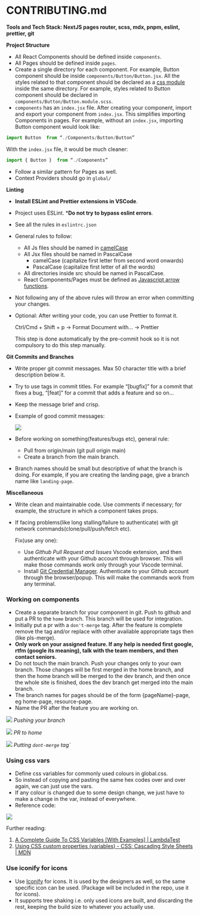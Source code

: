# CONTRIBUTING.md

**Tools and Tech Stack: NextJS pages router, scss, mdx, pnpm, eslint, prettier, git**

**Project Structure**

- All React Components should be defined inside `components`.
- All Pages should be defined inside `pages`.
- Create a single directory for each component. For example, Button component should be inside `components/Button/Button.jsx`. All the styles related to that component should be declared as a [css module](https://medium.com/@ralph1786/using-css-modules-in-react-app-c2079eadbb87) inside the same directory. For example, styles related to Button component should be declared in `components/Button/Button.module.scss`.
- `components` has an `index.jsx` file. After creating your component, import and export your component from `index.jsx`. This simplifies importing Components in pages. For example, without an `index.jsx`, importing Button component would look like:
    
```jsx
import Button  from “./Components/Button/Button”
```

With the `index.jsx` file, it would be much cleaner:

```jsx    
import { Button }  from “./Components”
```

- Follow a similar pattern for Pages as well.
- Context Providers should go in `global/`

**Linting**

- **Install ESLint and Prettier extensions in VSCode**.
- Project uses ESLint. ***Do not try to bypass eslint errors**.
- See all the rules in `eslintrc.json`
- General rules to follow:
    - All Js files should be named in [camelCase](https://en.wikipedia.org/wiki/Camel_case)
    - All Jsx files should be named in PascalCase
        - camelCase (capitalize first letter from second word onwards)
        - PascalCase (capitalize first letter of all the words)
    - All directories inside src should be named in PascalCase.
    - React Components/Pages must be defined as [Javascript arrow functions](https://developer.mozilla.org/en-US/docs/Web/JavaScript/Reference/Functions/Arrow_functions).
- Not following any of the above rules will throw an error when committing your changes.
- Optional: After writing your code, you can use Prettier to format it.
    
    Ctrl/Cmd + Shift + p -> Format Document with… -> Prettier
    
    This step is done automatically by the pre-commit hook so it is not compulsory to do this step manually.
    

**Git Commits and Branches**

- Write proper git commit messages. Max 50 character title with a brief description below it.
- Try to use tags in commit titles. For example “[bugfix]” for a commit that fixes a bug, “[feat]” for a commit that adds a feature and so on…
- Keep the message brief and crisp.
- Example of good commit messages:
    
    ![](https://lh7-us.googleusercontent.com/bs7K3fwJOvkg3jLo-P1GFGwO1XNzwUpycMk8ucBjqj5GDvQDfSZDBEluhRmW0mCtOn16hrrgp952PFgqQu_3khV8vc4NDTMrhpIypBg806yTFsjjK3fCDFeerSCb6hWnwJdSX7NaK6KyJ1_C83NqwdY)
    
- Before working on something(features/bugs etc), general rule:
    - Pull from origin/main (git pull origin main)
    - Create a branch from the main branch.
- Branch names should be small but descriptive of what the branch is doing. For example, if you are creating the landing page, give a branch name like `landing-page`.

**Miscellaneous**

- Write clean and maintainable code. Use comments if necessary; for example, the structure in which a component takes props.
- If facing problems(like long stalling/failure to authenticate) with git network commands(clone/pull/push/fetch etc).
    
    Fix(use any one):
    
    - Use *Github Pull Request and Issues* Vscode extension, and then authenticate with your Github account through browser. This will make those commands work only through your Vscode terminal.
    - Install [Git Credential Manager](https://github.com/GitCredentialManager/git-credential-manager). Authenticate to your Github account through the browser/popup. This will make the commands work from any terminal.
    

### Working on components

- Create a separate branch for your component in git. Push to github and put a PR to the `home` branch. This branch will be used for integration.
- Initially put a pr with a `don't-merge` tag. After the feature is complete remove the tag and/or replace with other available appropriate tags then (like pls-merge).
- **Only work on your assigned feature. If any help is needed first google, rtfm (google its meaning), talk with the team members, and then contact seniors.**
- Do not touch the main branch. Push your changes only to your own branch. Those changes will be first merged in the home branch, and then the home branch will be merged to the dev branch, and then once the whole site is finished, does the dev branch get merged into the main branch.
- The branch names for pages should be of the form {pageName}-page, eg home-page, resource-page.
- Name the PR after the feature you are working on.

![](https://lh7-us.googleusercontent.com/s7SiKfGfPGniCoxET87XvGMi9rj2NxoMnm-WYp1MtJTRks0V8zaMtOZ-SyupTnwtlLW6uedOCJUh6x4REhMfL05k1xofXcMiRNyJoLaQRkfGz_orNnPmBFHySn25S7SIk1psuZLWt4O0TFtbaijMiZs)
*Pushing your branch*

![](https://lh7-us.googleusercontent.com/ZFHXqewq3AGbT-vZOmsNymj268fRTgKsOG6FNz3szZQZR08jkg5AQe39-Z1hpI8RJGiJevmxOJR2CnkX83WA1QS1vGboI42-ghhrYU8vQgg6wVBvkwKDvTh7JxMJc59t8b93507Z2iN1bRJfPk4RNGw)
*PR to home*

![](https://lh7-us.googleusercontent.com/phUWVK1ZrJd9Q39Hn5keS6GUenCRB40c4XR8cp4hqj1-W4wVsp2yQcqE3SXnyH6Z_0GGxsl-8oU29GIWLVIw8i7gqPxQ7NLgqGKlh09NvyTrHlgJRMrJ-HONXWBXK0UwkhrFG1NG-bLxwb-3j5E6lTA)
*Putting `dont-merge` tag`*

### Using css vars

- Define css variables for commonly used colours in global.css.
- So instead of copying and pasting the same hex codes over and over again, we can just use the vars.
- If any colour is changed due to some design change, we just have to make a change in the var, instead of everywhere.
- Reference code:

![](https://lh7-us.googleusercontent.com/mZKbOflU5Sj9jn2REIlKOpQ8fD-S2P5MwS5TJheL3NytUgc_ETMMSW4OnkkkUTdALqp8rbIWSGbYZVu18G_MwgxDBCUfX28Fw7ER7cz7z4BnyaIA9wxnVE5-ivKZd70hpQS9hTFOvStZTjZ0oswFaNs)

Further reading:

1. [A Complete Guide To CSS Variables [With Examples] | LambdaTest](https://www.lambdatest.com/blog/guide-to-css-variables-with-examples/)
2. [Using CSS custom properties (variables) - CSS: Cascading Style Sheets | MDN](https://developer.mozilla.org/en-US/docs/Web/CSS/Using_CSS_custom_properties)

### Use iconify for icons

- Use [Iconify](https://iconify.design/) for icons. It is used by the designers as well, so the same specific icon can be used. (Package will be included in the repo, use it for icons).
- It supports tree shaking i.e. only used icons are built, and discarding the rest, keeping the build size to whatever you actually use.